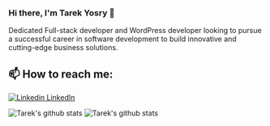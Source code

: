 ### Hi there, I'm Tarek Yosry 👋

Dedicated Full-stack developer and WordPress developer looking to pursue a successful career in software 
development to build innovative and cutting-edge business solutions.

## 📫 How to reach me: 
[![Linkedin](https://i.stack.imgur.com/gVE0j.png) LinkedIn](https://www.linkedin.com/in/tarek-yosry/)

![Tarek's github stats](https://github-readme-stats.vercel.app/api?username=tarek102&show_icons=true&theme=dark)
![Tarek's github stats](https://github-readme-stats.vercel.app/api/top-langs/?username=tarek102&theme=dark&layout=compact)




















